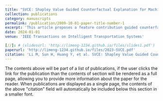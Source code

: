 ```yaml
---
title: "SVCE: Shapley Value Guided Counterfactual Explanation for Machine Learning-Based Autonomous Driving"
collection: publications
category: manuscripts
permalink: /publication/2009-10-01-paper-title-number-1
excerpt: 'This article proposes a feature contribution guided counterfactual explanation (CE) generation framework based on Shapley values, which addresses the issue of suboptimal and biased explanations in traditional counterfactual explanation methods for complex machine learning models, particularly in safety-critical domains like autonomous driving.'
date: 2024-01-01
venue: 'IEEE Transactions on Intelligent Transportation Systems'

[//]: # (slidesurl: 'http://limeng-1234.github.io/files/slides1.pdf')
paperurl: 'http://limeng-1234.github.io/files/2023-SVCE.pdf'
citation: 'Li M, Sun H, Huang Y, et al. SVCE: Shapley Value Guided Counterfactual Explanation for Machine Learning-Based Autonomous Driving[J]. IEEE Transactions on Intelligent Transportation Systems, 2024, doi=10.1109/TITS.2024.3393634'
---
```


The contents above will be part of a list of publications, if the user clicks the link for the publication than the contents of section will be rendered as a full page, allowing you to provide more information about the paper for the reader. When publications are displayed as a single page, the contents of the above "citation" field will automatically be included below this section in a smaller font.